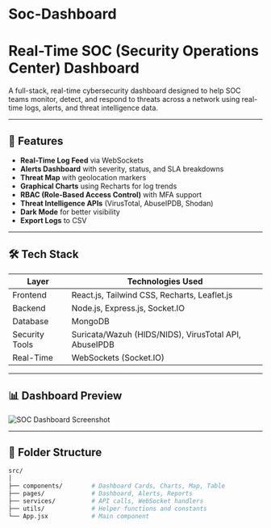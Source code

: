 # Soc-Dashboard

# Real-Time SOC (Security Operations Center) Dashboard

A full-stack, real-time cybersecurity dashboard designed to help SOC teams monitor, detect, and respond to threats across a network using real-time logs, alerts, and threat intelligence data.

---

## 🚀 Features

- **Real-Time Log Feed** via WebSockets
- **Alerts Dashboard** with severity, status, and SLA breakdowns
- **Threat Map** with geolocation markers
- **Graphical Charts** using Recharts for log trends
- **RBAC (Role-Based Access Control)** with MFA support
- **Threat Intelligence APIs** (VirusTotal, AbuseIPDB, Shodan)
- **Dark Mode** for better visibility
- **Export Logs** to CSV

---

## 🛠️ Tech Stack

| Layer       | Technologies Used                                       |
|-------------|----------------------------------------------------------|
| Frontend    | React.js, Tailwind CSS, Recharts, Leaflet.js             |
| Backend     | Node.js, Express.js, Socket.IO                           |
| Database    | MongoDB                                                  |
| Security Tools | Suricata/Wazuh (HIDS/NIDS), VirusTotal API, AbuseIPDB |
| Real-Time   | WebSockets (Socket.IO)                                   |

---

## 📊 Dashboard Preview

![SOC Dashboard Screenshot](link-to-screenshot-if-hosted)

---

## 📁 Folder Structure

```bash
src/
│
├── components/        # Dashboard Cards, Charts, Map, Table
├── pages/             # Dashboard, Alerts, Reports
├── services/          # API calls, WebSocket handlers
├── utils/             # Helper functions and constants
└── App.jsx            # Main component
